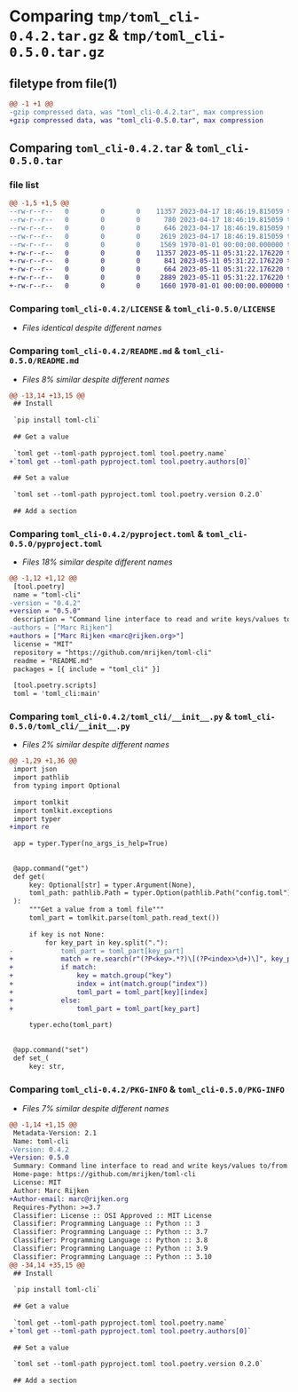 # Comparing `tmp/toml_cli-0.4.2.tar.gz` & `tmp/toml_cli-0.5.0.tar.gz`

## filetype from file(1)

```diff
@@ -1 +1 @@
-gzip compressed data, was "toml_cli-0.4.2.tar", max compression
+gzip compressed data, was "toml_cli-0.5.0.tar", max compression
```

## Comparing `toml_cli-0.4.2.tar` & `toml_cli-0.5.0.tar`

### file list

```diff
@@ -1,5 +1,5 @@
--rw-r--r--   0        0        0    11357 2023-04-17 18:46:19.815059 toml_cli-0.4.2/LICENSE
--rw-r--r--   0        0        0      780 2023-04-17 18:46:19.815059 toml_cli-0.4.2/README.md
--rw-r--r--   0        0        0      646 2023-04-17 18:46:19.815059 toml_cli-0.4.2/pyproject.toml
--rw-r--r--   0        0        0     2619 2023-04-17 18:46:19.815059 toml_cli-0.4.2/toml_cli/__init__.py
--rw-r--r--   0        0        0     1569 1970-01-01 00:00:00.000000 toml_cli-0.4.2/PKG-INFO
+-rw-r--r--   0        0        0    11357 2023-05-11 05:31:22.176220 toml_cli-0.5.0/LICENSE
+-rw-r--r--   0        0        0      841 2023-05-11 05:31:22.176220 toml_cli-0.5.0/README.md
+-rw-r--r--   0        0        0      664 2023-05-11 05:31:22.176220 toml_cli-0.5.0/pyproject.toml
+-rw-r--r--   0        0        0     2889 2023-05-11 05:31:22.176220 toml_cli-0.5.0/toml_cli/__init__.py
+-rw-r--r--   0        0        0     1660 1970-01-01 00:00:00.000000 toml_cli-0.5.0/PKG-INFO
```

### Comparing `toml_cli-0.4.2/LICENSE` & `toml_cli-0.5.0/LICENSE`

 * *Files identical despite different names*

### Comparing `toml_cli-0.4.2/README.md` & `toml_cli-0.5.0/README.md`

 * *Files 8% similar despite different names*

```diff
@@ -13,14 +13,15 @@
 ## Install
 
 `pip install toml-cli`
 
 ## Get a value
 
 `toml get --toml-path pyproject.toml tool.poetry.name`
+`toml get --toml-path pyproject.toml tool.poetry.authors[0]`
 
 ## Set a value
 
 `toml set --toml-path pyproject.toml tool.poetry.version 0.2.0`
 
 ## Add a section
```

### Comparing `toml_cli-0.4.2/pyproject.toml` & `toml_cli-0.5.0/pyproject.toml`

 * *Files 18% similar despite different names*

```diff
@@ -1,12 +1,12 @@
 [tool.poetry]
 name = "toml-cli"
-version = "0.4.2"
+version = "0.5.0"
 description = "Command line interface to read and write keys/values to/from toml files"
-authors = ["Marc Rijken"]
+authors = ["Marc Rijken <marc@rijken.org>"]
 license = "MIT"
 repository = "https://github.com/mrijken/toml-cli"
 readme = "README.md"
 packages = [{ include = "toml_cli" }]
 
 [tool.poetry.scripts]
 toml = 'toml_cli:main'
```

### Comparing `toml_cli-0.4.2/toml_cli/__init__.py` & `toml_cli-0.5.0/toml_cli/__init__.py`

 * *Files 2% similar despite different names*

```diff
@@ -1,29 +1,36 @@
 import json
 import pathlib
 from typing import Optional
 
 import tomlkit
 import tomlkit.exceptions
 import typer
+import re
 
 app = typer.Typer(no_args_is_help=True)
 
 
 @app.command("get")
 def get(
     key: Optional[str] = typer.Argument(None),
     toml_path: pathlib.Path = typer.Option(pathlib.Path("config.toml")),
 ):
     """Get a value from a toml file"""
     toml_part = tomlkit.parse(toml_path.read_text())
 
     if key is not None:
         for key_part in key.split("."):
-            toml_part = toml_part[key_part]
+            match = re.search(r"(?P<key>.*?)\[(?P<index>\d+)\]", key_part)
+            if match:
+                key = match.group("key")
+                index = int(match.group("index"))
+                toml_part = toml_part[key][index]
+            else:
+                toml_part = toml_part[key_part]
 
     typer.echo(toml_part)
 
 
 @app.command("set")
 def set_(
     key: str,
```

### Comparing `toml_cli-0.4.2/PKG-INFO` & `toml_cli-0.5.0/PKG-INFO`

 * *Files 7% similar despite different names*

```diff
@@ -1,14 +1,15 @@
 Metadata-Version: 2.1
 Name: toml-cli
-Version: 0.4.2
+Version: 0.5.0
 Summary: Command line interface to read and write keys/values to/from toml files
 Home-page: https://github.com/mrijken/toml-cli
 License: MIT
 Author: Marc Rijken
+Author-email: marc@rijken.org
 Requires-Python: >=3.7
 Classifier: License :: OSI Approved :: MIT License
 Classifier: Programming Language :: Python :: 3
 Classifier: Programming Language :: Python :: 3.7
 Classifier: Programming Language :: Python :: 3.8
 Classifier: Programming Language :: Python :: 3.9
 Classifier: Programming Language :: Python :: 3.10
@@ -34,14 +35,15 @@
 ## Install
 
 `pip install toml-cli`
 
 ## Get a value
 
 `toml get --toml-path pyproject.toml tool.poetry.name`
+`toml get --toml-path pyproject.toml tool.poetry.authors[0]`
 
 ## Set a value
 
 `toml set --toml-path pyproject.toml tool.poetry.version 0.2.0`
 
 ## Add a section
```

